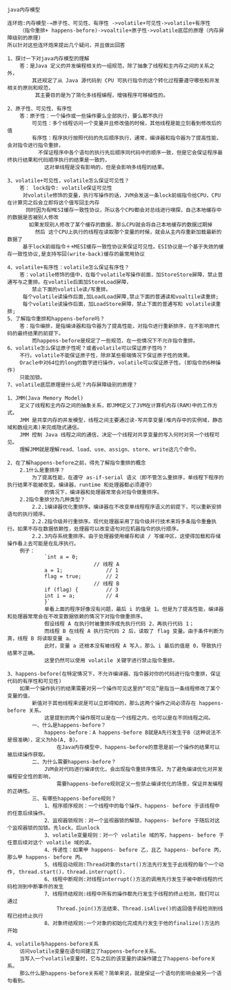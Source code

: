     java内存模型

    连环炮:内存模型-→原子性、可见性、有序性 ->volatile+可见性->volatile+有序性
        （指令重排+ happens-before)->voaltile+原子性->volatile底层的原理（内存屏障级别的原理)
    所以针对这些连环炮来提出几个疑问，并且做出回答

    1、探讨一下对java内存模型的理解
        答：是Java 定义的并发编程相关的一组规范，除了抽象了线程和主内存之间的关系之外，
            其还规定了从 Java 源代码到 CPU 可执行指令的这个转化过程要遵守哪些和并发相关的原则和规范，
             其主要目的是为了简化多线程编程，增强程序可移植性的。 

    2、原子性、可见性、有序性
        答：原子性：一个操作或一些操作要么全部执行，要么都不执行
            可见性：多个线程访问一个变量并且修改值的时候，其他线程是能立刻看到修改后的值
            有序性：程序执行按照代码的先后顺序执行，通常，编译器和指令器为了提高性能，会对指令进行指令重排，
              不保证程序中各个语句的执行先后顺序同代码中的顺序一致，但是它会保证程序最终执行结果和代码顺序执行的结果是一致的，
                这对单线程是没有影响的，但是会影响多线程的结果。

    3、volatile+可见性，volatile怎么保证可见性？
        答： lock指令: volatile保证可见性
         对volatile修饰的变量，执行写操作的话，JVM会发送一条lock前缀指令给CPU，CPU在计算完之后会立即将这个值写回主内存
          同时因为有MESI缓存一致性协议，所以各个CPU都会对总线进行嗅探，自己本地缓存中的数据是否被别人修改
           如果发现别人修改了某个缓存的数据，那么CPU就会将自己本地缓存的数据过期掉
             然后 这个CPU上执行的线程在读取那个变量的时候，就会从主内存重新加载最新的数据了
         基于lock前缀指令＋+MESI缓存一致性协议来保证可见性。ESI协议是一个基于失效的缓存一致性协议,是支持写回(write-back)缓存的最常用协议

    4、volatile+有序性：volatile怎么保证有序性？
        答：volatile修饰的值中，在每个volatile写操作前面，加StoreStore屏障，禁止普通写与之重排。在volatile后面加StoreLoad屏障，
            禁止下面的volatile读/写重排。
         每个volatile读操作后面,加LoadLoad屏障,禁止下面的普通读和voaltile读重排;
         每个volatile读操作后面，加LoadStore屏障，禁止下面的普通写和 volatile读重排;
    5、了解指令重排和happens-before吗？
        答：指令编排，是指编译器和指令器为了提高性能，对指令进行重新排序，在不影响原代码的最终结果的前提下。
            而happens-before是规定了一些规范，在一些情况下不允许指令重排。
    6、volatile怎么保证原子性呢？或者volatile可以保证原子性吗？
        不行。volatile不能保证原子性，除非某些极端情况下保证原子性的效果。
        Oracle中对64位的long的数字进行操作，volatile可以保证原子性。(即指令的6种操作)
        只能加锁。
    7、volatile底层原理是什么呢？内存屏障级别的原理？
            
    1、JMM(Java Memory Model)
        定义了线程和主内存之间的抽象关系，即JMM定义了JVM在计算机内存(RAM)中的工作方式。
        JMM 是共享内存的并发模型，线程之间主要通过读-写共享变量(堆内存中的实例域，静态域和数组元素)来完成隐式通信。
        JMM 控制 Java 线程之间的通信，决定一个线程对共享变量的写入何时对另一个线程可见。                                                        
        理解JMM就是理解read、load、use、assign、store、write这几个命令。

    2、在了解happens-before之前，得先了解指令重排的概念
        2.1什么是重排序？
            为了提高性能，在遵守 as-if-serial 语义（即不管怎么重排序，单线程下程序的执行结果不能被改变。编译器，runtime 和处理器都必须遵守）
                的情况下，编译器和处理器常常会对指令做重排序。
        2.2指令重排分为几种类型？
            2.2.1编译器优化重排序。编译器在不改变单线程程序语义的前提下，可以重新安排语句的执行顺序。
            2.2.2指令级并行重排序。现代处理器采用了指令级并行技术来将多条指令重叠执行。如果不存在数据依赖性，处理器可以改变语句对应机器指令的执行顺序。
            2.2.3内存系统重排序。由于处理器使用缓存和读 / 写缓冲区，这使得加载和存储操作看上去可能是在乱序执行。
        例子：
                `int a = 0;
                                // 线程 A
                a = 1;              // 1
                flag = true;        // 2
                                // 线程 B
                if (flag) {         // 3
                int i = a;          // 4
                }`
                单看上面的程序好像没有问题，最后 i 的值是 1。但是为了提高性能，编译器和处理器常常会在不改变数据依赖的情况下对指令做重排序。
                假设线程 A 在执行时被重排序成先执行代码 2，再执行代码 1；
                而线程 B 在线程 A 执行完代码 2 后，读取了 flag 变量。由于条件判断为真，线程 B 将读取变量 a。
                此时，变量 a 还根本没有被线程 A 写入，那么 i 最后的值是 0，导致执行结果不正确。
                这里仍然可以使用 volatile 关键字进行禁止指令重排。

    3、happens-before(在特定情况下，不允许编译器、指令器对你的代码进行指令重排，保证代码的有序性和可见性)
        如果一个操作执行的结果需要对另一个操作可见这里的“可见”是指当一条线程修改了某个变量的值，
            新值对于其他线程来说是可以立即得知的，那么这两个操作之间必须存在 happens-before 关系。
                这里提到的两个操作既可以是在一个线程之内，也可以是在不同线程之间。
            一、什么是happens-before？
                happens-before：A happens-before B就是A先行发生于B（这种说法不是很准确），定义为hb(A, B)。
                    在Java内存模型中，happens-before的意思是前一个操作的结果可以被后续操作获取。
            二、为什么需要happens-before？
                JVM会对代码进行编译优化，会出现指令重排序情况，为了避免编译优化对并发编程安全性的影响，
                    需要happens-before规则定义一些禁止编译优化的场景，保证并发编程的正确性。
            三、有哪些happens-before规则？
                1、程序顺序规则：一个线程中的每个操作，happens- before 于该线程中的任意后续操作。
                2、监视器锁规则：对一个监视器锁的解锁，happens- before 于随后对这个监视器锁的加锁。先lock，后unlock
                3、volatile变量规则：对一个 volatile 域的写，happens- before 于任意后续对这个 volatile 域的读。
                4、传递性：如果甲 happens- before 乙，且乙 happens- before 丙，那么甲 happens- before 丙。
                5、线程启动规则:Thread对象的start()方法先行发生于此线程的每个一个动作, thread.start()，thread.interrupt().
                6、线程中断规则:对线程interrupt()方法的调用先行发生于被中断线程的代码检测到中断事件的发生
                7、线程终结规则:线程中所有的操作都先行发生于线程的终止检测，我们可以通过
                    Thread.join()方法结束、Thread.isAlive()的返回值手段检测到线程已经终止执行
                8、对象终结规则:一个对象的初始化完成先行发生于他的finalize()方法的开始

    4、volatile与happens-before关系
        访问volatile变量在语句间建立了happens-before关系。
        当写入一个volatile变量时，它与之后的该变量的读操作建立了happens-before关系。
        那么什么是happens-before关系呢？简单来说，就是保证一个语句的影响会被另一个语句看到。